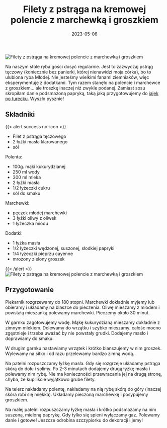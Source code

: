 ﻿---
title: "Filety z pstrąga na kremowej polencie z marchewką i groszkiem"
date: 2023-05-06
categories:
- danie główne
tags:
- ryba
- polenta
- marchewka
thumbnailImagePosition: "top"
---
![Filety z pstrąga na kremowej polencie z marchewką i groszkiem](/img/Pstrag-na-kremowej-polencie-z-marchewka-i-groszkiem/Pstrag-na-kremowej-polencie-z-marchewka-i-groszkiem-1.JPG)

Na naszym stole ryba gości dosyć regularnie. Jest to zazwyczaj pstrąg tęczowy (koniecznie bez panierki, której nienawidzi moja córka), bo to ulubiona ryba Młodej. Nie jesteśmy wielkimi fanami ziemniaków, więc eksperymentuję z dodatkami. Tym razem stanęło na polencie i marchewce z groszkiem... ale troszkę inaczej niż zwykle podanej. Zamiast sosu skropiłam danie podsmażoną papryką, taką jaką przygotowujemy do [jajek po turecku](https://wegeinie.pl/2023/02/jajka-po-turecku/). Wyszło pysznie! 
<!--more--> 

## Składniki
{{< alert success no-icon >}}
- Filet z pstrąga tęczowego
- 2 łyżki masła klarowanego
- sól

Polenta:
- 100g. mąki kukurydzianej
- 250 ml wody
- 300 ml mleka
- 2 łyżki masła
- 1/2 łyżeczki cukru
- sól do smaku

Marchewki:
- pęczek młodej marchewki
- 3 łyżki oliwy z oliwek 
- 1 łyżeczka miodu

Dodatki:
- 1 łyżka masła
- 1/2 łyżeczki wędzonej, suszonej, słodkiej papryki
- 1/4 łyżeczki pieprzu cayenne
- mrożony zielony groszek


{{< /alert >}}
![Filety z pstrąga na kremowej polencie z marchewką i groszkiem](/img/Pstrag-na-kremowej-polencie-z-marchewka-i-groszkiem/Pstrag-na-kremowej-polencie-z-marchewka-i-groszkiem-2.JPG)

## Przygotowanie
Piekarnik rozgrzewamy do 180 stopni. Marchewki dokładnie myjemy lub obieramy i układamy na blaszce do pieczenia. Oliwę mieszamy z miodem i powstałą mieszanką polewamy marchewki. Pieczemy około 30 minut.

W garnku zagotowujemy wodę. Mąkę kukurydzianą mieszamy dokładnie z zimnym mlekiem. Dolewamy do wrzątku i szybko mieszamy. całośc mocno zgęstnieje i trzeba uważać by nie powstały grudki. Dodajemy masło i doprawiamy do smaku. 

W drugim garnku nastawiamy wrzątek i krótko blanszujemy w nim groszek. Wylewamy na sitko i od razu przelewamy bardzo zimną wodą. 

Na patelni rozpuszczamy łyżkę masła. Gdy się rozgrzeje układamy pstrąga skórą do dołu i solimy. Po 2-3 minutach dodajemy drugą łyżkę masła i polewamy nim rybę. Nie ma konieczności przewracania jej na drugą stronę, chyba, że kupiliście wyjątkowo grube filety. 


Na telerz nakładamy polentę, nakładamy na nią rybę skórą do góry (inaczej skóra robi się miękka). Układamy pieczoną marchewkę i posypujemy groszkiem. 

Na małej patelni rozpuszczamy łyżkę masła i krótko podsmażamy na nim suszoną, mieloną paprykę. Gdy tylko się spieni wyłączamy gaz. Polewamy danie i gotowe! Jeszcze odrobina szczypiorku do dekoracji i jemy!



